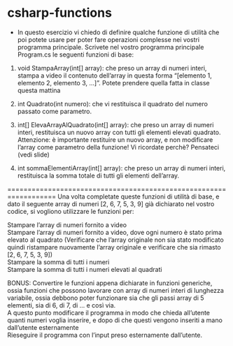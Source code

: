 # csharp-functions
- In questo esercizio vi chiedo di definire qualche funzione di utilità che poi potete 
    usare per poter fare operazioni complesse nei vostri programma principale.
    Scrivete nel vostro programma principale Program.cs le seguenti funzioni di base:

1. void StampaArray(int[] array): che preso un array di numeri interi,
    stampa a video il contenuto dell’array in questa forma “[elemento 1, elemento 2, elemento 3, ...]”.
    Potete prendere quella fatta in classe questa mattina

2. int Quadrato(int numero): che vi restituisca il quadrato del numero passato come parametro.

3. int[] ElevaArrayAlQuadrato(int[] array): che preso un array di numeri interi, 
    restituisca un nuovo array con tutti gli elementi elevati quadrato. 
    Attenzione: è importante restituire un nuovo array, e non modificare 
    l’array come parametro della funzione! Vi ricordate perchè? Pensateci (vedi slide)

4. int sommaElementiArray(int[] array): che preso un array di numeri interi, 
    restituisca la somma totale di tutti gli elementi dell’array.

==================================================================
Una volta completate queste funzioni di utilità di base, e dato il seguente array di numeri [2, 6, 7, 5, 3, 9]
    già dichiarato nel vostro codice, si vogliono utilizzare le funzioni per:  

Stampare l’array di numeri fornito a video  
Stampare l’array di numeri fornito a video, dove ogni numero è stato prima elevato al quadrato
    (Verificare che l’array originale non sia stato modificato quindi ristampare nuovamente l’array originale e verificare che sia rimasto [2, 6, 7, 5, 3, 9])  
Stampare la somma di tutti i numeri  
Stampare la somma di tutti i numeri elevati al quadrati  

BONUS:
    Convertire le funzioni appena dichiarate in funzioni generiche, ossia funzioni che possono lavorare
    con array di numeri interi di lunghezza variabile, ossia debbono poter funzionare sia che gli 
    passi array di 5 elementi, sia di 6, di 7, di ... e così via.  
    A questo punto modificare il programma in modo che chieda all’utente quanti numeri voglia inserire,
    e dopo di che questi vengono inseriti a mano dall’utente esternamente  
    Rieseguire il programma con l’input preso esternamente dall’utente.

